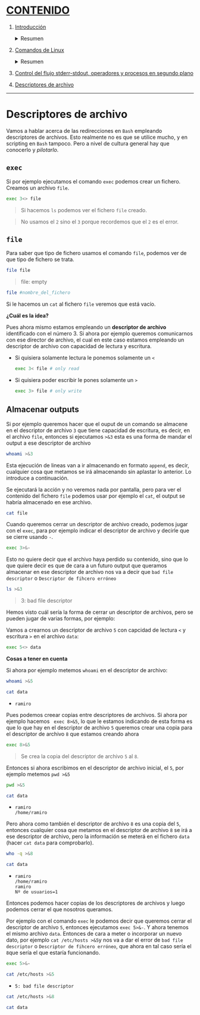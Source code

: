 # [CONTENIDO](https://github.com/Ramixter/Introduccion-a-Linux)

1. [Introducción](https://github.com/Ramixter/Introduccion-a-Linux/tree/main/CAPITULO-1#contenido)

    <details>
    <summary>Resumen</summary>
  
    - [Introducción a Linux](https://github.com/Ramixter/Introduccion-a-Linux/tree/main/CAPITULO-1#introduccion-a-linux)
    - [Crear una máquina virtual](https://github.com/Ramixter/Introduccion-a-Linux/tree/main/CAPITULO-1#crear-una-m%C3%A1quina-virtual)
    - [Instalación del Sistema Operativo (Parrot Security Edition)](https://github.com/Ramixter/Introduccion-a-Linux/tree/main/CAPITULO-1#instalaci%C3%B3n-del-sistema-operativo-parrot-security-edition)
   
    </details>
  
2. [Comandos de Linux](https://github.com/Ramixter/Introduccion-a-Linux/tree/main/CAPITULO-2#contenido)

    <details>
    <summary>Resumen</summary>
  
    - [¿Qué usuario somos? `whoami`](https://github.com/Ramixter/Introduccion-a-Linux/tree/main/CAPITULO-2#qu%C3%A9-usuario-somos-whoami)
    - [¿A qué grupo perteneces? `id`](https://github.com/Ramixter/Introduccion-a-Linux/tree/main/CAPITULO-2#a-qu%C3%A9-grupo-perteneces-id)
    - [Ver el contenido de un archivo `cat`](https://github.com/Ramixter/Introduccion-a-Linux/tree/main/CAPITULO-2#ver-el-contenido-de-un-archivo-cat)
    - [`which`](https://github.com/Ramixter/Introduccion-a-Linux/tree/main/CAPITULO-2#which)
    - [`echo`](https://github.com/Ramixter/Introduccion-a-Linux/tree/main/CAPITULO-2#echo)
    - [Aplicación de filtros](https://github.com/Ramixter/Introduccion-a-Linux/tree/main/CAPITULO-2#aplicaci%C3%B3n-de-filtros)
      - [Pipear](https://github.com/Ramixter/Introduccion-a-Linux/tree/main/CAPITULO-2#pipear)
    - [Rutas `pwd`](https://github.com/Ramixter/Introduccion-a-Linux/tree/main/CAPITULO-2#rutas-pwd)
    - [Listar directorios `ls`](https://github.com/Ramixter/Introduccion-a-Linux/tree/main/CAPITULO-2#listar-directorios-ls)
      - [Listas detalladas](https://github.com/Ramixter/Introduccion-a-Linux/tree/main/CAPITULO-2#listas-detalladas)
    - [Cambiar de directorio `cd`](https://github.com/Ramixter/Introduccion-a-Linux/tree/main/CAPITULO-2#cambiar-de-directorio-cd)
   
    </details>
   
3. [Control del flujo stderr-stdout, operadores y procesos en segundo plano](https://github.com/Ramixter/Introduccion-a-Linux/tree/main/CAPITULO-3#contenido)


4. [Descriptores de archivo](https://github.com/Ramixter/Introduccion-a-Linux/tree/main/CAPITULO-4)

***

# Descriptores de archivo

Vamos a hablar acerca de las redirecciones en `Bash` empleando descriptores de archivos. Esto realmente no es que se utilice mucho, y en scripting en `Bash` tampoco. Pero a nivel de cultura general hay que conocerlo y *pilotarlo*.

## `exec`

Si por ejemplo ejecutamos el comando `exec` podemos crear un fichero. Creamos un archivo `file`.

```bash
exec 3<> file
```

>Si hacemos `ls` podemos ver el fichero `file` creado.

>No usamos el `2` sino el `3` porque recordemos que el `2` es el error.

## `file`

Para saber que tipo de fichero usamos el comando `file`, podemos ver de que tipo de fichero se trata.

```bash
file file
```

>file: empty

```bash
file #nombre_del_fichero
```

Si le hacemos un `cat` al fichero `file` veremos que está vacío.

**¿Cuál es la idea?**

Pues ahora mismo estamos empleando un **descriptor de archivo** identificado con el número 3. Si ahora por ejemplo queremos comunicarnos con ese director de archivo, el cual en este caso estamos empleando un descriptor de archivo con capacidad de lectura y escritura.

  - Si quisiera solamente lectura le ponemos solamente un `<`
      ```bash
      exec 3< file # only read
      ```
  - Si quisiera poder escribir le pones solamente un `>`
      ```bash
      exec 3> file # only write
      ```
## Almacenar outputs

Si por ejemplo queremos hacer que el ouput de un comando se almacene en el descriptor de archivo `3` que tiene capacidad de escritura, es decir, en el archivo `file`, entonces si ejecutamos `>&3` esta es una forma de mandar el output a ese descriptor de archivo

```bash
whoami >&3
```

Esta ejecución de lineas van a ir almacenando en formato `append`, es decir, cualquier cosa que metamos se irá almacenando sin aplastar lo anterior. Lo introduce a continuación.

Se ejecutará la acción y no veremos nada por pantalla, pero para ver el contenido del fichero `file` podemos usar por ejemplo el `cat`, el output se habría almacenado en ese archivo.

```bash
cat file
```

Cuando queremos cerrar un descriptor de archivo creado, podemos jugar con el `exec`, para por ejemplo indicar el descriptor de archivo y decirle que se cierre usando `-`.

```bash
exec 3>&-
```

Esto no quiere decir que el archivo haya perdido su contenido, sino que lo que quiere decir es que de cara a un futuro output que queramos almacenar en ese descriptor de archivo nos va a decir que `bad file descriptor` o `Descriptor de fihcero erróneo`

```bash
ls >&3
```
>3: bad file descriptor

Hemos visto cuál sería la forma de cerrar un descriptor de archivos, pero se pueden jugar de varias formas, por ejemplo:

Vamos a crearnos un descriptor de archivo `5` con capcidad de lectura `<` y escritura `>` en el archivo `data`:

```bash
exec 5<> data
```

**Cosas a tener en cuenta**

Si ahora por ejemplo metemos `whoami` en el descriptor de archivo:

```bash
whoami >&5
```

```bash
cat data
```

- ```
  ramiro
  ```

Pues podemos creear copias entre descriptores de archivos. Si ahora por ejemplo hacemos ` exec 8>&5`, lo que le estamos indicando de esta forma es que lo que hay en el descriptor de archivo `5` queremos crear una copia para el descriptor de archivo `8` que estamos creando ahora

```bash
exec 8>&5
```
>Se crea la copia del descriptor de archivo `5` al `8`.

Entonces si ahora escribimos en el descriptor de archivo inicial, el `5`, por ejemplo metemos `pwd >&5`

```bash
pwd >&5
```

```bash
cat data
```

- ```
  ramiro
  /home/ramiro
  ```

Pero ahora como también el descriptor de archivo `8` es una copia del `5`, entonces cualquier cosa que metamos en el descriptor de archivo `8` se irá a ese descriptor de archivo, pero la información se meterá en el fichero `data` (hacer `cat data` para comprobarlo).

```bash
who -q >&8
```

```bash
cat data
```

- ```
  ramiro
  /home/ramiro
  ramiro
  Nº de usuarios=1
  ```

Entonces podemos hacer copias de los descriptores de archivos y luego podemos cerrar el que nosotros queramos.

Por ejemplo con el comando `exec` le podemos decir que queremos cerrar el descriptor de archivo `5`, entonces ejecutamos `exec 5>&-`. Y ahora tenemos el mismo archivo `data`. Entonces de cara a meter o incorporar un nuevo dato, por ejemplo `cat /etc/hosts >&5`y nos va a dar el error de `bad file descriptor` o `Descriptor de fihcero erróneo`, que ahora en tal caso sería el `8`que sería el que estaría funcionando.

```bash
exec 5>&-
```

```bash
cat /etc/hosts >&5
```

- ```
  5: bad file descriptor
  ```

```bash
cat /etc/hosts >&8
```

```bash
cat data
```





